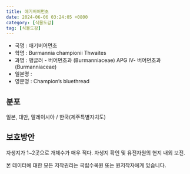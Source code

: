 ```yaml
---
title: 애기버어먼초
date: 2024-06-06 03:24:05 +0800
category: [식물도감]
tag: [식물도감]
---
```




- 국명 : 애기버어먼초
- 학명 : Burmannia championii Thwaites
- 과명 : 앵글러 - 버어먼초과 (Burmanniaceae) APG Ⅳ- 버어먼초과 (Burmanniaceae)
- 일본명 : 
- 영문명 : Champion’s bluethread


## 분포
일본, 대만, 말레이시아 / 한국(제주특별자치도) 
## 보호방안
자생지가 1~2곳으로 개체수가 매우 적다. 자생지 확인 및 유전자원의 현지 내외 보전.






본 데이터에 대한 모든 저작권리는 국립수목원 또는 원저작자에게 있습니다.
